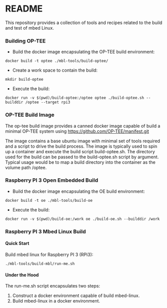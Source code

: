 # README #

This repository provides a collection of tools and recipes related to the build and test of mbed Linux.

### Building OP-TEE ###

* Build the docker image encapsulating the OP-TEE build environment:

```
docker build -t optee ./mbl-tools/build-optee/
```

* Create a work space to contain the build:

```
mkdir build-optee
```

* Execute the build:

```
docker run -v $(pwd)/build-optee:/optee optee ./build-optee.sh --builddir /optee --target rpi3
```

### OP-TEE Build Image

The op-tee build image provides a canned docker image capable of build
a minimal OP-TEE system using https://github.com/OP-TEE/manifest.git

The image contains a base ubuntu image with minimal set of tools
required and a script to drive the build process.  The image is
typically used to spin up a container and execute the build script
build-optee.sh.  The directory used for the build can be passed to the
build-optee.sh script by argument.  Typical usage would be to map a
build directory into the container as the volume path /optee.

### Raspberry PI 3 Open Embedded Build

* Build the docker image encapsulating the OE build environment:

```
docker build -t oe ./mbl-tools/build-oe
```

* Execute the build:

```
docker run -v $(pwd)/build-oe:/work oe ./build-oe.sh --builddir /work
```

### Raspberry PI 3 Mbed Linux Build

#### Quick Start

Build mbed linux for Raspberry PI 3 (RPi3):

```
./mbl-tools/build-mbl/run-me.sh
```

#### Under the Hood

The run-me.sh script encapsulates two steps:
1) Construct a docker environment capable of build mbed-linux.
2) Build mbed-linux in a docker environment.
